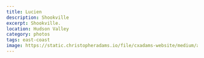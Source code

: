 ```yaml
---
title: Lucien
description: Shookville
excerpt: Shookville.
location: Hudson Valley
category: photos
tags: east-coast
image: https://static.christopheradams.io/file/cxadams-website/medium/albums/2018/20180805-20180808_Shookville/20180805-20180808_Shookville_L1003494-0.jpg
---
```

